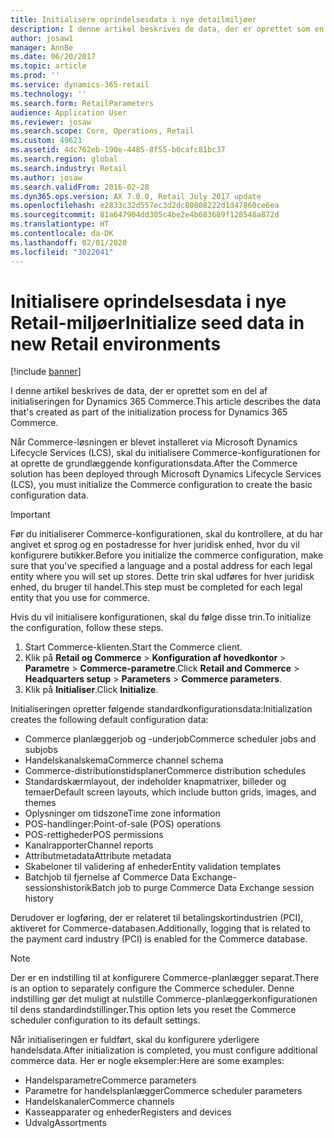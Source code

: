```yaml
---
title: Initialisere oprindelsesdata i nye detailmiljøer
description: I denne artikel beskrives de data, der er oprettet som en del af initialiseringen for Dynamics 365 Commerce.
author: josaw1
manager: AnnBe
ms.date: 06/20/2017
ms.topic: article
ms.prod: ''
ms.service: dynamics-365-retail
ms.technology: ''
ms.search.form: RetailParameters
audience: Application User
ms.reviewer: josaw
ms.search.scope: Core, Operations, Retail
ms.custom: 49621
ms.assetid: 4dc762eb-190e-4485-8f55-b0cafc81bc37
ms.search.region: global
ms.search.industry: Retail
ms.author: josaw
ms.search.validFrom: 2016-02-28
ms.dyn365.ops.version: AX 7.0.0, Retail July 2017 update
ms.openlocfilehash: e2833c32d557ec3d2dc80808222d1d47860ce6ea
ms.sourcegitcommit: 81a647904dd305c4be2e4b683689f128548a872d
ms.translationtype: HT
ms.contentlocale: da-DK
ms.lasthandoff: 02/01/2020
ms.locfileid: "3022041"
---
```

# <a name="initialize-seed-data-in-new-retail-environments"></a><span data-ttu-id="8a8b2-103">Initialisere oprindelsesdata i nye Retail-miljøer</span><span class="sxs-lookup"><span data-stu-id="8a8b2-103">Initialize seed data in new Retail environments</span></span>

[!include [banner](includes/banner.md)]

<span data-ttu-id="8a8b2-104">I denne artikel beskrives de data, der er oprettet som en del af initialiseringen for Dynamics 365 Commerce.</span><span class="sxs-lookup"><span data-stu-id="8a8b2-104">This article describes the data that's created as part of the initialization process for Dynamics 365 Commerce.</span></span>

<span data-ttu-id="8a8b2-105">Når Commerce-løsningen er blevet installeret via Microsoft Dynamics Lifecycle Services (LCS), skal du initialisere Commerce-konfigurationen for at oprette de grundlæggende konfigurationsdata.</span><span class="sxs-lookup"><span data-stu-id="8a8b2-105">After the Commerce solution has been deployed through Microsoft Dynamics Lifecycle Services (LCS), you must initialize the Commerce configuration to create the basic configuration data.</span></span>

> [!IMPORTANT]
> <span data-ttu-id="8a8b2-106">Før du initialiserer Commerce-konfigurationen, skal du kontrollere, at du har angivet et sprog og en postadresse for hver juridisk enhed, hvor du vil konfigurere butikker.</span><span class="sxs-lookup"><span data-stu-id="8a8b2-106">Before you initialize the commerce configuration, make sure that you've specified a language and a postal address for each legal entity where you will set up stores.</span></span> <span data-ttu-id="8a8b2-107">Dette trin skal udføres for hver juridisk enhed, du bruger til handel.</span><span class="sxs-lookup"><span data-stu-id="8a8b2-107">This step must be completed for each legal entity that you use for commerce.</span></span>

<span data-ttu-id="8a8b2-108">Hvis du vil initialisere konfigurationen, skal du følge disse trin.</span><span class="sxs-lookup"><span data-stu-id="8a8b2-108">To initialize the configuration, follow these steps.</span></span>

1. <span data-ttu-id="8a8b2-109">Start Commerce-klienten.</span><span class="sxs-lookup"><span data-stu-id="8a8b2-109">Start the Commerce client.</span></span>
2. <span data-ttu-id="8a8b2-110">Klik på **Retail og Commerce** &gt; **Konfiguration af hovedkontor** &gt; **Parametre** &gt; **Commerce-parametre**.</span><span class="sxs-lookup"><span data-stu-id="8a8b2-110">Click **Retail and Commerce** &gt; **Headquarters setup** &gt; **Parameters** &gt; **Commerce parameters**.</span></span>
3. <span data-ttu-id="8a8b2-111">Klik på **Initialiser**.</span><span class="sxs-lookup"><span data-stu-id="8a8b2-111">Click **Initialize**.</span></span>

<span data-ttu-id="8a8b2-112">Initialiseringen opretter følgende standardkonfigurationsdata:</span><span class="sxs-lookup"><span data-stu-id="8a8b2-112">Initialization creates the following default configuration data:</span></span>

- <span data-ttu-id="8a8b2-113">Commerce planlæggerjob og -underjob</span><span class="sxs-lookup"><span data-stu-id="8a8b2-113">Commerce scheduler jobs and subjobs</span></span>
- <span data-ttu-id="8a8b2-114">Handelskanalskema</span><span class="sxs-lookup"><span data-stu-id="8a8b2-114">Commerce channel schema</span></span>
- <span data-ttu-id="8a8b2-115">Commerce-distributionstidsplaner</span><span class="sxs-lookup"><span data-stu-id="8a8b2-115">Commerce distribution schedules</span></span>
- <span data-ttu-id="8a8b2-116">Standardskærmlayout, der indeholder knapmatrixer, billeder og temaer</span><span class="sxs-lookup"><span data-stu-id="8a8b2-116">Default screen layouts, which include button grids, images, and themes</span></span>
- <span data-ttu-id="8a8b2-117">Oplysninger om tidszone</span><span class="sxs-lookup"><span data-stu-id="8a8b2-117">Time zone information</span></span>
- <span data-ttu-id="8a8b2-118">POS-handlinger:</span><span class="sxs-lookup"><span data-stu-id="8a8b2-118">Point-of-sale (POS) operations</span></span>
- <span data-ttu-id="8a8b2-119">POS-rettigheder</span><span class="sxs-lookup"><span data-stu-id="8a8b2-119">POS permissions</span></span>
- <span data-ttu-id="8a8b2-120">Kanalrapporter</span><span class="sxs-lookup"><span data-stu-id="8a8b2-120">Channel reports</span></span>
- <span data-ttu-id="8a8b2-121">Attributmetadata</span><span class="sxs-lookup"><span data-stu-id="8a8b2-121">Attribute metadata</span></span>
- <span data-ttu-id="8a8b2-122">Skabeloner til validering af enheder</span><span class="sxs-lookup"><span data-stu-id="8a8b2-122">Entity validation templates</span></span>
- <span data-ttu-id="8a8b2-123">Batchjob til fjernelse af Commerce Data Exchange-sessionshistorik</span><span class="sxs-lookup"><span data-stu-id="8a8b2-123">Batch job to purge Commerce Data Exchange session history</span></span>

<span data-ttu-id="8a8b2-124">Derudover er logføring, der er relateret til betalingskortindustrien (PCI), aktiveret for Commerce-databasen.</span><span class="sxs-lookup"><span data-stu-id="8a8b2-124">Additionally, logging that is related to the payment card industry (PCI) is enabled for the Commerce database.</span></span>

> [!NOTE]
> <span data-ttu-id="8a8b2-125">Der er en indstilling til at konfigurere Commerce-planlægger separat.</span><span class="sxs-lookup"><span data-stu-id="8a8b2-125">There is an option to separately configure the Commerce scheduler.</span></span> <span data-ttu-id="8a8b2-126">Denne indstilling gør det muligt at nulstille Commerce-planlæggerkonfigurationen til dens standardindstillinger.</span><span class="sxs-lookup"><span data-stu-id="8a8b2-126">This option lets you reset the Commerce scheduler configuration to its default settings.</span></span>

<span data-ttu-id="8a8b2-127">Når initialiseringen er fuldført, skal du konfigurere yderligere handelsdata.</span><span class="sxs-lookup"><span data-stu-id="8a8b2-127">After initialization is completed, you must configure additional commerce data.</span></span> <span data-ttu-id="8a8b2-128">Her er nogle eksempler:</span><span class="sxs-lookup"><span data-stu-id="8a8b2-128">Here are some examples:</span></span>

- <span data-ttu-id="8a8b2-129">Handelsparametre</span><span class="sxs-lookup"><span data-stu-id="8a8b2-129">Commerce parameters</span></span>
- <span data-ttu-id="8a8b2-130">Parametre for handelsplanlægger</span><span class="sxs-lookup"><span data-stu-id="8a8b2-130">Commerce scheduler parameters</span></span>
- <span data-ttu-id="8a8b2-131">Handelskanaler</span><span class="sxs-lookup"><span data-stu-id="8a8b2-131">Commerce channels</span></span>
- <span data-ttu-id="8a8b2-132">Kasseapparater og enheder</span><span class="sxs-lookup"><span data-stu-id="8a8b2-132">Registers and devices</span></span>
- <span data-ttu-id="8a8b2-133">Udvalg</span><span class="sxs-lookup"><span data-stu-id="8a8b2-133">Assortments</span></span>

